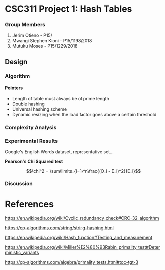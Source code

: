 # CSC311 Project 1: Hash Tables

### Group Members

1. Jerim Otieno - P15/
2. Mwangi Stephen Kioni - P15/1198/2018
3. Mutuku Moses - P15/1229/2018

## Design

### Algorithm

#### Pointers

- Length of table must always be of prime length
- Double hashing
- Universal hashing scheme
- Dynamic resizing when the load factor goes above a certain threshold

### Complexity Analysis

### Experimental Results

Google's English Words dataset, representative set...

**Pearson's Chi Squared test**

$$\chi^2 = \sum\limits_{i=1}^n\frac{(O_i - E_i)^2}{E_i}$$

### Discussion

# References

https://en.wikipedia.org/wiki/Cyclic_redundancy_check#CRC-32_algorithm

https://cp-algorithms.com/string/string-hashing.html

https://en.wikipedia.org/wiki/Hash_function#Testing_and_measurement

https://en.wikipedia.org/wiki/Miller%E2%80%93Rabin_primality_test#Deterministic_variants

https://cp-algorithms.com/algebra/primality_tests.html#toc-tgt-3